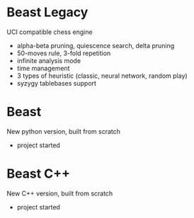 # Beast Legacy
UCI compatible chess engine
- alpha-beta pruning, quiescence search, delta pruning
- 50-moves rule, 3-fold repetition
- infinite analysis mode
- time management
- 3 types of heuristic (classic, neural network, random play)
- syzygy tablebases support

# Beast
New python version, built from scratch
- project started

# Beast C++
New C++ version, built from scratch
- project started
